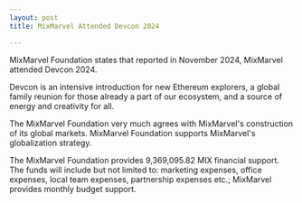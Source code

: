 ```yaml
---
layout: post
title: MixMarvel Attended Devcon 2024

---
```


MixMarvel Foundation states that reported in November 2024, MixMarvel attended Devcon 2024.

Devcon is an intensive introduction for new Ethereum explorers, a global family reunion for those already a part of our ecosystem, and a source of energy and creativity for all.

The MixMarvel Foundation very much agrees with MixMarvel's construction of its global markets. MixMarvel Foundation supports MixMarvel's globalization strategy.

The MixMarvel Foundation provides 9,369,095.82 MIX financial support. The funds will include but not limited to: marketing expenses, office expenses, local team expenses, partnership expenses etc.; MixMarvel provides monthly budget support.

